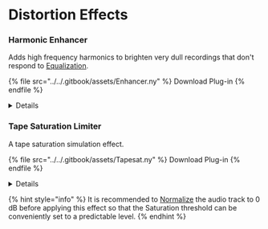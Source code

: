 # Distortion Effects

### Harmonic Enhancer

Adds high frequency harmonics to brighten very dull recordings that don't respond to [Equalization](https://manual.audacityteam.org/o/man/equalization.html).

{% file src="../../.gitbook/assets/Enhancer.ny" %}
Download Plug-in
{% endfile %}

<details>

<summary>Details</summary>

Author: Jvo Studer

Adds high frequency harmonics to brighten very dull recordings that don't respond to [Equalization](https://manual.audacityteam.org/o/man/equalization.html). On already good recordings, you can add a little extra "sparkle" or "air". The harmonics are generated by soft-clipping the high frequency band as in a diode limiter, then recombining this signal with the original.

Parameters:

1. **Enhancer Crossover Frequency:** \[2000 to 4500 Hz - default=3200] - lower this for very dull sources, or increase it to add only very slight or subtle high frequency harmonics.
2. **Enhancer Drive:** \[-10 to 10 dB - default = 0] - increase this to generate more harmonics and vice versa.
3. **Harmonic Generator Mode:** \[Even order,Odd order - default = Even] - generates even harmonics or odd harmonics. Even harmonics tend to be less harsh.
4. **Enhancer Noise Gate Threshold:** \[-40 -16 dB - default = -28] - increase this to prevent adding un-necessary noise in quieter recordings.
5. **Enhancer Mix Level:** \[-26 to +6 dB - default = -10] - how much of the generated harmonics are mixed into the original audio.
6. **Output:** \[Mix (Normal),Effect Only,Effect Level - default = Mix] - the two "effect" modes let you see and hear the generated harmonics on their own. Use "Effect Level" specifically to test if the Enhancer Drive level is set correctly. Edit > Undo and run Harmonic Enhancer in Mix (Normal) mode to apply the effect.

</details>

### Tape Saturation Limiter

A tape saturation simulation effect.

{% file src="../../.gitbook/assets/Tapesat.ny" %}
Download Plug-in
{% endfile %}

<details>

<summary>Details</summary>

Author: Jvo Studer

A tape saturation simulation effect. When used as intended this plug-in enhances the apparent loudness of an audio track, adding just a little controlled distortion, similar to the effect of recording on a tape-based recorder with a "hot" signal. It is based on a soft clipping limiter but also "shapes" the high frequency response. The effect is not calibrated for precise modelling of a real tape recorder, but nevertheless should be capable of producing a similar tonal character.

1. **Saturation threshold:** \[-6 to -1 dB. Default = -3 dB]. The level at which the soft clipping begins.
2. **Limiting ratio:** \[1 (soft) to 4 (hard). Default 2]. The "hardness" of the clipping. High values will tend to create a more harsh sound.
3. **High freq. saturation crossover:** \[2000 to 9000 Hz. Default = 4500 Hz)] The crossover frequency where high frequency signals are limited earlier than low frequency signals.
4. **High freq. saturation reduction:** \[-8 to -1 dB. Default = -5 dB] Sets by what amount the limiting of high frequency signals exceeds that of low frequency signals. The more negative this setting, the more that high frequencies will be shaped.
5. **Auto make-up gain:** \[(choice) Off or On. Default = Off] Applies amplification after processing to make up for the lowering of the peak level produced by the effect.

</details>

{% hint style="info" %}
It is recommended to [Normalize](https://manual.audacityteam.org/o/man/normalize.html) the audio track to 0 dB before applying this effect so that the Saturation threshold can be conveniently set to a predictable level.
{% endhint %}

